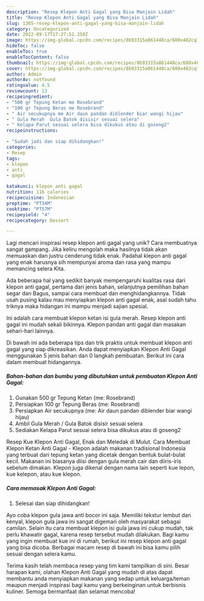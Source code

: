 ```yaml
---
description: "Resep Klepon Anti Gagal yang Bisa Manjain Lidah"
title: "Resep Klepon Anti Gagal yang Bisa Manjain Lidah"
slug: 1365-resep-klepon-anti-gagal-yang-bisa-manjain-lidah
category: Uncategorized
date: 2022-09-17T17:27:51.258Z
image: https://img-global.cpcdn.com/recipes/8b93315a861448ca/680x482cq70/klepon-anti-gagal-foto-resep-utama.jpg
hideToc: false
enableToc: true
enableTocContent: false
thumbnail: https://img-global.cpcdn.com/recipes/8b93315a861448ca/680x482cq70/klepon-anti-gagal-foto-resep-utama.jpg
cover: https://img-global.cpcdn.com/recipes/8b93315a861448ca/680x482cq70/klepon-anti-gagal-foto-resep-utama.jpg
author: Admin
authorAv: notfound
ratingvalue: 4.5
reviewcount: 13
recipeingredient:
- "500 gr Tepung Ketan me Rosebrand"
- "100 gr Tepung Beras me Rosebrand"
- " Air secukupnya me Air daun pandan diblender biar wangi hijau"
- " Gula Merah  Gula Batok disisir sesuai selera"
- " Kelapa Parut sesuai selera bisa dikukus atau di goseng2"
recipeinstructions:

- "Sudah jadi dan siap dihidangkan!"
categories:
- Resep
tags:
- klepon
- anti
- gagal

katakunci: klepon anti gagal 
nutrition: 116 calories
recipecuisine: Indonesian
preptime: "PT34M"
cooktime: "PT57M"
recipeyield: "4"
recipecategory: Dessert

---
```





Lagi mencari inspirasi resep klepon anti gagal yang unik? Cara membuatnya sangat gampang. Jika keliru mengolah maka hasilnya tidak akan memuaskan dan justru cenderung tidak enak. Padahal klepon anti gagal yang enak harusnya sih mempunyai aroma dan rasa yang mampu memancing selera Kita.





Ada beberapa hal yang sedikit banyak mempengaruhi kualitas rasa dari klepon anti gagal, pertama dari jenis bahan, selanjutnya pemilihan bahan segar dan Bagus, sampai cara membuat dan menghidangkannya. Tidak usah pusing kalau mau menyiapkan klepon anti gagal enak,      asal sudah tahu triknya maka hidangan ini mampu menjadi sajian spesial.














Ini adalah cara membuat klepon ketan isi gula merah. Resep klepon anti gagal ini mudah sekali bikinnya. Klepon pandan anti gagal dan masakan sehari-hari lainnya.






Di bawah ini ada beberapa tips dan trik praktis untuk membuat klepon anti gagal yang siap dikreasikan. Anda dapat menyiapkan Klepon Anti Gagal menggunakan 5 jenis bahan dan 0 langkah pembuatan. Berikut ini cara dalam membuat hidangannya.

<!--inarticleads1-->

##### Bahan-bahan dan bumbu yang dibutuhkan untuk pembuatan Klepon Anti Gagal:

1. Gunakan 500 gr Tepung Ketan (me: Rosebrand)
1. Persiapkan 100 gr Tepung Beras (me: Rosebrand)
1. Persiapkan  Air secukupnya (me: Air daun pandan diblender biar wangi hijau)
1. Ambil  Gula Merah / Gula Batok disisir sesuai selera
1. Sediakan  Kelapa Parut sesuai selera bisa dikukus atau di goseng2


Resep Kue Klepon Anti Gagal, Enak dan Meledak di Mulut. Cara Membuat Klepon Ketan Anti Gagal - Klepon adalah makanan tradisional Indonesia yang terbuat dari tepung ketan yang dicetak dengan bentuk bulat-bulat kecil. Makanan ini biasanya diisi dengan gula merah cair dan diiris-iris sebelum dimakan. Klepon juga dikenal dengan nama lain seperti kue lepon, kue kelepon, atau kue klepon. 

<!--inarticleads2-->

##### Cara memasak Klepon Anti Gagal:


1. Selesai dan siap dihidangkan!

Ayo coba klepon gula jawa anti bocor ini saja. Memiliki tekstur lembut dan kenyal, klepon gula jawa ini sangat digemari oleh masyarakat sebagai camilan. Selain itu cara membuat klepon isi gula jawa ini cukup mudah, tak perlu khawatir gagal, karena resep tersebut mudah dilakukan. Bagi kamu yang ingin membuat kue ini di rumah, berikut ini resep klepon anti gagal yang bisa dicoba. Berbagai macam resep di bawah ini bisa kamu pilih sesuai dengan selera kamu. 

Terima kasih telah membaca resep yang tim kami tampilkan di sini. Besar harapan kami, olahan Klepon Anti Gagal yang mudah di atas dapat membantu anda menyiapkan makanan yang sedap untuk keluarga/teman maupun menjadi inspirasi bagi kamu yang berkeinginan untuk berbisnis kuliner. Semoga bermanfaat dan selamat mencoba!
